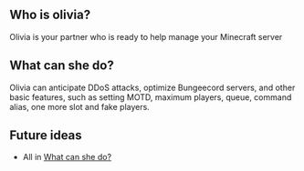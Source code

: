 ## Who is olivia?
Olivia is your partner who is ready to help manage your Minecraft server

## What can she do?
Olivia can anticipate DDoS attacks, optimize Bungeecord servers, and other basic features, such as setting MOTD, maximum players, queue, command alias, one more slot and fake players.

## Future ideas
- All in [What can she do?](https://github.com/Itzky/OliviaServerManager/blob/main/README.md#what-can-she-do)
